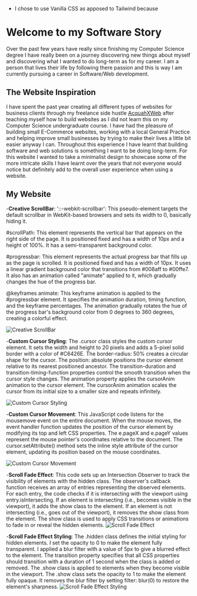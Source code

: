 - I chose to use Vanilla CSS as apposed to Tailwind because

# Welcome to my Software Story

Over the past few years have really since finishing my Computer Science degree I have really been on a journey discovering new things about myself and discovering what I wanted to do long-term as for my career. I am a person that lives their life by following there passion and this is way I am currently pursuing a career in Software/Web development.

## The Website Inspiration

I have spent the past year creating all different types of websites for business clients through my freelance side hustle [AcquahXWeb](https://acquahxweb.com/) after teaching myself how to build websites as I did not learn this on my Computer Science undergraduate course. I have had the pleasure of building small E-Commerce websites, working with a local General Practice and helping improve small businesses by trying to make their lives a little bit easier anyway I can. Throughout this experience I have learnt that building software and web solutions is something I want to be doing long-term. 
For this website I wanted to take a minimalist design to showcase some of the more intricate skills I have learnt over the years that not everyone would notice but definitely add to the overall user experience when using a website.

## My Website

-**Creative ScrollBar**: '::-webkit-scrollbar': This pseudo-element targets the default scrollbar in WebKit-based browsers and sets its width to 0, basically hiding it.

#scrollPath: This element represents the vertical bar that appears on the right side of the page. It is positioned fixed and has a width of 10px and a height of 100%. It has a semi-transparent background color.

#progressbar: This element represents the actual progress bar that fills up as the page is scrolled. It is positioned fixed and has a width of 10px. It uses a linear gradient background color that transitions from #008aff to #00ffe7. It also has an animation called "animate" applied to it, which gradually changes the hue of the progress bar.

@keyframes animate: This keyframe animation is applied to the #progressbar element. It specifies the animation duration, timing function, and the keyframe percentages.
The animation gradually rotates the hue of the progress bar's background color from 0 degrees to 360 degrees, creating a colorful effect.

![Creative ScrollBar](carbon-4.png)

-**Custom Cursor Styling**: The .cursor class styles the custom cursor element. It sets the width and height to 20 pixels and adds a 5-pixel solid border with a color of #C6426E. The border-radius: 50% creates a circular shape for the cursor. The position: absolute positions the cursor element relative to its nearest positioned ancestor. The transition-duration and transition-timing-function properties control the smooth transition when the cursor style changes. The animation property applies the cursorAnim animation to the cursor element. The cursorAnim animation scales the cursor from its initial size to a smaller size and repeats infinitely.

![Custom Cursor Styling](carbon-5.png)

-**Custom Cursor Movement**: This JavaScript code listens for the mousemove event on the entire document.
When the mouse moves, the event handler function updates the position of the cursor element by modifying its top and left CSS properties. The e.pageX and e.pageY values represent the mouse pointer's coordinates relative to the document. The cursor.setAttribute() method sets the inline style attribute of the cursor element, updating its position based on the mouse coordinates.

![Custom Cursor Movement](carbon-6.png)

-**Scroll Fade Effect**: This code sets up an Intersection Observer to track the visibility of elements with the hidden class. The observer's callback function receives an array of entries representing the observed elements. For each entry, the code checks if it is intersecting with the viewport using entry.isIntersecting. If an element is intersecting (i.e., becomes visible in the viewport), it adds the show class to the element. If an element is not intersecting (i.e., goes out of the viewport), it removes the show class from the element. The show class is used to apply CSS transitions or animations to fade in or reveal the hidden elements.
![Scroll Fade Effect](carbon-7.png)

-**Scroll Fade Effect Styling**: The .hidden class defines the initial styling for hidden elements. I set the opacity to 0 to make the element fully transparent. I applied a blur filter with a value of 5px to give a blurred effect to the element. The transition property specifies that all CSS properties should transition with a duration of 1 second when the class is added or removed. The .show class is applied to elements when they become visible in the viewport. The .show class sets the opacity to 1 to make the element fully opaque. It removes the blur filter by setting filter: blur(0) to restore the element's sharpness.
![Scroll Fade Effect Styling](carbon-8.png)



